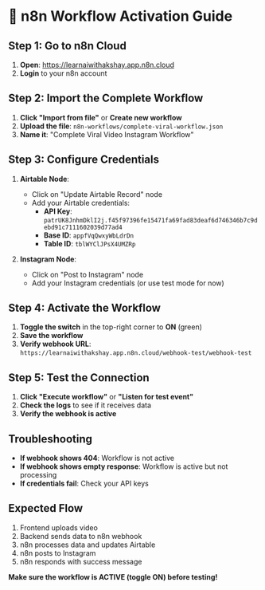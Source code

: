 # 🔧 n8n Workflow Activation Guide

## Step 1: Go to n8n Cloud
1. **Open**: https://learnaiwithakshay.app.n8n.cloud
2. **Login** to your n8n account

## Step 2: Import the Complete Workflow
1. **Click "Import from file"** or **Create new workflow**
2. **Upload the file**: `n8n-workflows/complete-viral-workflow.json`
3. **Name it**: "Complete Viral Video Instagram Workflow"

## Step 3: Configure Credentials
1. **Airtable Node**:
   - Click on "Update Airtable Record" node
   - Add your Airtable credentials:
     - **API Key**: `patrUK8JnhmDklI2j.f45f97396fe15471fa69fad83deaf6d746346b7c9debd91c7111602039d77ad4`
     - **Base ID**: `appfVqQwxyWbLdrDn`
     - **Table ID**: `tblWYClJPsX4UMZRp`

2. **Instagram Node**:
   - Click on "Post to Instagram" node
   - Add your Instagram credentials (or use test mode for now)

## Step 4: Activate the Workflow
1. **Toggle the switch** in the top-right corner to **ON** (green)
2. **Save the workflow**
3. **Verify webhook URL**: `https://learnaiwithakshay.app.n8n.cloud/webhook-test/webhook-test`

## Step 5: Test the Connection
1. **Click "Execute workflow"** or **"Listen for test event"**
2. **Check the logs** to see if it receives data
3. **Verify the webhook is active**

## Troubleshooting
- **If webhook shows 404**: Workflow is not active
- **If webhook shows empty response**: Workflow is active but not processing
- **If credentials fail**: Check your API keys

## Expected Flow
1. Frontend uploads video
2. Backend sends data to n8n webhook
3. n8n processes data and updates Airtable
4. n8n posts to Instagram
5. n8n responds with success message

**Make sure the workflow is ACTIVE (toggle ON) before testing!**
